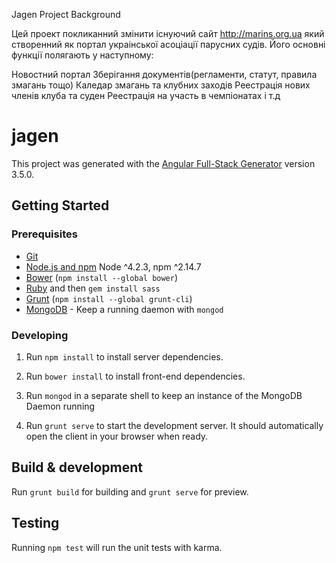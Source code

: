 Jagen Project
Background

Цей проект покликанний змінити існуючий сайт http://marins.org.ua який створенний як портал украінської асоціації парусних судів. Його основні функції полягають у наступному:

Новостний портал
Зберігання документів(регламенти, статут, правила змагань тощо)
Каледар змагань та клубних заходів
Реестрація нових членів клуба та суден
Реестрація на участь в чемпіонатах і т.д


# jagen

This project was generated with the [Angular Full-Stack Generator](https://github.com/DaftMonk/generator-angular-fullstack) version 3.5.0.

## Getting Started

### Prerequisites

- [Git](https://git-scm.com/)
- [Node.js and npm](nodejs.org) Node ^4.2.3, npm ^2.14.7
- [Bower](bower.io) (`npm install --global bower`)
- [Ruby](https://www.ruby-lang.org) and then `gem install sass`
- [Grunt](http://gruntjs.com/) (`npm install --global grunt-cli`)
- [MongoDB](https://www.mongodb.org/) - Keep a running daemon with `mongod`

### Developing

1. Run `npm install` to install server dependencies.

2. Run `bower install` to install front-end dependencies.

3. Run `mongod` in a separate shell to keep an instance of the MongoDB Daemon running

4. Run `grunt serve` to start the development server. It should automatically open the client in your browser when ready.

## Build & development

Run `grunt build` for building and `grunt serve` for preview.

## Testing

Running `npm test` will run the unit tests with karma.
